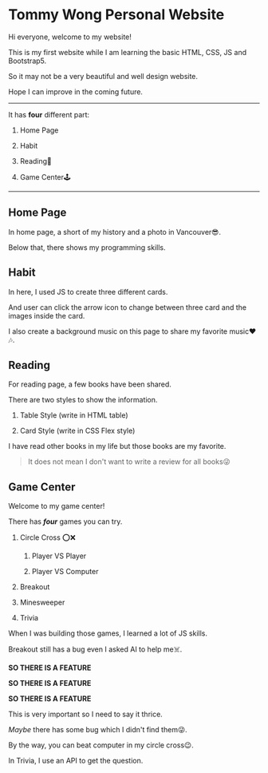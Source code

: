 # Tommy Wong Personal Website

Hi everyone, welcome to my website!

This is my first website while I am learning the basic HTML, CSS, JS and Bootstrap5.

So it may not be a very beautiful and well design website.

Hope I can improve in the coming future.

---

It has **four** different part:

1. Home Page

2. Habit

3. Reading📖

4. Game Center🕹️

---

## Home Page

In home page, a short of my history and a photo in Vancouver😎.

Below that, there shows my programming skills.

## Habit

In here, I used JS to create three different cards.

And user can click the arrow icon to change between three card and the images inside the card.

I also create a background music on this page to share my favorite music❤️🎶.

## Reading

For reading page, a few books have been shared.

There are two styles to show the information.

1. Table Style (write in HTML table)

2. Card Style (write in CSS Flex style)

I have read other books in my life but those books are my favorite.

> It does not mean I don't want to write a review for all books😜

## Game Center

Welcome to my game center!

There has **_four_** games you can try.

1. Circle Cross ⭕❌

   1. Player VS Player

   2. Player VS Computer

2. Breakout

3. Minesweeper

4. Trivia

When I was building those games, I learned a lot of JS skills.

Breakout still has a bug even I asked AI to help me☠️.

**SO THERE IS A FEATURE**

**SO THERE IS A FEATURE**

**SO THERE IS A FEATURE**

This is very important so I need to say it thrice.

_Maybe_ there has some bug which I didn't find them😜.

By the way, you can beat computer in my circle cross😉.

In Trivia, I use an API to get the question.
